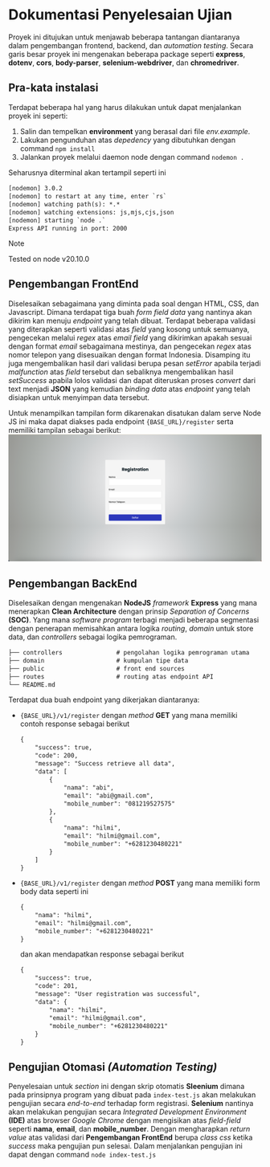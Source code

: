 # Dokumentasi Penyelesaian Ujian
Proyek ini ditujukan untuk menjawab beberapa tantangan diantaranya dalam pengembangan frontend, backend, dan *automation testing*. Secara garis besar proyek ini mengenakan beberapa package seperti **express**, **dotenv**, **cors**, **body-parser**, **selenium-webdriver**, dan **chromedriver**.

## Pra-kata instalasi
Terdapat beberapa hal yang harus dilakukan untuk dapat menjalankan proyek ini seperti: 
1. Salin dan tempelkan **environment**  yang berasal dari file *env.example*.
1. Lakukan pengunduhan atas *depedency* yang dibutuhkan dengan command ```npm install```
1. Jalankan proyek melalui daemon node dengan command ```nodemon .```

Seharusnya diterminal akan tertampil seperti ini 
```
[nodemon] 3.0.2
[nodemon] to restart at any time, enter `rs`
[nodemon] watching path(s): *.*
[nodemon] watching extensions: js,mjs,cjs,json
[nodemon] starting `node .`
Express API running in port: 2000
```
> [!NOTE]
> Tested on node v20.10.0



## Pengembangan FrontEnd
Diselesaikan sebagaimana yang diminta pada soal dengan HTML, CSS, dan Javascript. Dimana terdapat tiga buah *form field data* yang nantinya akan dikirim kan menuju *endpoint* yang telah dibuat. Terdapat beberapa validasi yang diterapkan seperti validasi atas *field* yang kosong untuk semuanya, pengecekan melalui *regex* atas *email field* yang dikirimkan apakah sesuai dengan format *email* sebagaimana mestinya, dan pengecekan *regex* atas nomor telepon yang disesuaikan dengan format Indonesia. Disamping itu juga mengembalikan hasil dari validasi berupa pesan *setError* apabila terjadi *malfunction* atas *field* tersebut dan sebaliknya mengembalikan hasil *setSuccess* apabila lolos validasi dan dapat diteruskan proses *convert* dari text menjadi **JSON** yang kemudian *binding data* atas *endpoint* yang telah disiapkan untuk menyimpan data tersebut. 

Untuk menampilkan tampilan form dikarenakan disatukan dalam serve Node JS ini maka dapat diakses pada endpoint ```{BASE_URL}/register``` serta memiliki tampilan sebagai berikut:
![tampilan form register](./public/assets/register-form.png)



## Pengembangan BackEnd
Diselesaikan dengan mengenakan **NodeJS** *framework* **Express** yang mana menerapkan **Clean Architecture** dengan prinsip *Separation of Concerns* **(SOC)**. Yang mana *software program* terbagi menjadi beberapa segmentasi dengan penerapan memisahkan antara logika *routing*, *domain* untuk store data, dan *controllers* sebagai logika pemrograman. 

    ├── controllers               # pengolahan logika pemrograman utama 
    ├── domain                    # kumpulan tipe data 
    ├── public                    # front end sources
    ├── routes                    # routing atas endpoint API
    └── README.md
Terdapat dua buah endpoint yang dikerjakan diantaranya:
- ```{BASE_URL}/v1/register``` dengan *method* **GET** yang mana memiliki contoh response sebagai berikut 
    ```
    {
        "success": true,
        "code": 200,
        "message": "Success retrieve all data",
        "data": [
            {
                "nama": "abi",
                "email": "abi@gmail.com",
                "mobile_number": "081219527575"
            },
            {
                "nama": "hilmi",
                "email": "hilmi@gmail.com",
                "mobile_number": "+6281230480221"
            }
        ]
    }
    ```

- ```{BASE_URL}/v1/register``` dengan *method* **POST** yang mana memiliki form body data seperti ini
    ```
    {
        "nama": "hilmi",
        "email": "hilmi@gmail.com",
        "mobile_number": "+6281230480221"
    }
    ```
    dan akan mendapatkan response sebagai berikut
    ```
    {
        "success": true,
        "code": 201,
        "message": "User registration was successful",
        "data": {
            "nama": "hilmi",
            "email": "hilmi@gmail.com",
            "mobile_number": "+6281230480221"
        }
    }
    ```


## Pengujian Otomasi *(Automation Testing)*
Penyelesaian untuk *section* ini dengan skrip otomatis **Sleenium** dimana pada prinsipnya program yang dibuat pada ```index-test.js``` akan melakukan pengujian secara *end-to-end* terhadap form registrasi. **Selenium** nantinya akan melakukan pengujian secara *Integrated Development Environment* **(IDE)** atas browser *Google Chrome* dengan mengisikan atas *field*-*field* seperti **nama**, **email**, dan **mobile_number**. Dengan mengharapkan *return value* atas validasi dari **Pengembangan FrontEnd** berupa *class css* ketika *success* maka pengujian pun selesai. 
Dalam menjalankan pengujian ini dapat dengan command ```node index-test.js```
